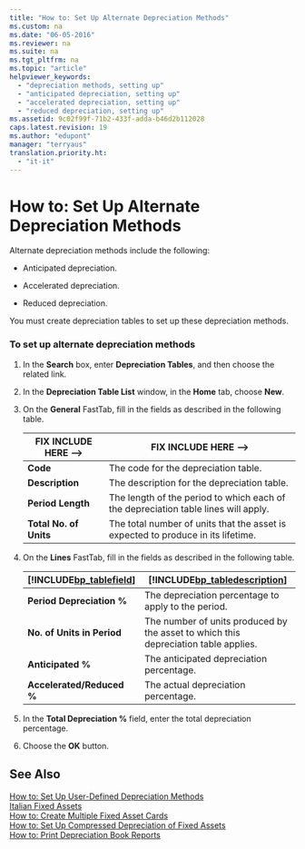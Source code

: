 ```yaml
---
title: "How to: Set Up Alternate Depreciation Methods"
ms.custom: na
ms.date: "06-05-2016"
ms.reviewer: na
ms.suite: na
ms.tgt_pltfrm: na
ms.topic: "article"
helpviewer_keywords: 
  - "depreciation methods, setting up"
  - "anticipated depreciation, setting up"
  - "accelerated depreciation, setting up"
  - "reduced depreciation, setting up"
ms.assetid: 9c02f99f-71b2-433f-adda-b46d2b112028
caps.latest.revision: 19
ms.author: "edupont"
manager: "terryaus"
translation.priority.ht: 
  - "it-it"
---
```

# How to: Set Up Alternate Depreciation Methods
Alternate depreciation methods include the following:  
  
-   Anticipated depreciation.  
  
-   Accelerated depreciation.  
  
-   Reduced depreciation.  
  
 You must create depreciation tables to set up these depreciation methods.  
  
### To set up alternate depreciation methods  
  
1.  In the **Search** box, enter **Depreciation Tables**, and then choose the related link.  
  
2.  In the **Depreciation Table List** window, in the **Home** tab, choose **New**.  
  
3.  On the **General** FastTab, fill in the fields as described in the following table.  
  
    |FIX INCLUDE HERE<!--FIX INCLUDE HERE<!--[!INCLUDE[bp_tablefield](../../ApplicationDesign/includes/bp_tablefield_md.md)] --> -->|FIX INCLUDE HERE<!--FIX INCLUDE HERE<!--[!INCLUDE[bp_tabledescription](../../ApplicationDesign/includes/bp_tabledescription_md.md)] --> -->|  
    |---------------------------------|---------------------------------------|  
    |**Code**|The code for the depreciation table.|  
    |**Description**|The description for the depreciation table.|  
    |**Period Length**|The length of the period to which each of the depreciation table lines will apply.|  
    |**Total No. of Units**|The total number of units that the asset is expected to produce in its lifetime.|  
  
4.  On the **Lines** FastTab, fill in the fields as described in the following table.  
  
    |[!INCLUDE[bp_tablefield](../../ApplicationDesign/includes/bp_tablefield_md.md)]|[!INCLUDE[bp_tabledescription](../../ApplicationDesign/includes/bp_tabledescription_md.md)]|  
    |---------------------------------|---------------------------------------|  
    |**Period Depreciation %**|The depreciation percentage to apply to the period.|  
    |**No. of Units in Period**|The number of units produced by the asset to which this depreciation table applies.|  
    |**Anticipated %**|The anticipated depreciation percentage.|  
    |**Accelerated\/Reduced %**|The actual depreciation percentage.|  
  
5.  In the **Total Depreciation %** field, enter the total depreciation percentage.  
  
6.  Choose the **OK** button.  
  
## See Also  
 [How to: Set Up User\-Defined Depreciation Methods](../../Finance/how-to-set-up-user-defined-depreciation-methods.md)   
 [Italian Fixed Assets](../../LocalFunctionalityForMicrosoftDynamicsNav2016/Italy/italian-fixed-assets.md)   
 [How to: Create Multiple Fixed Asset Cards](../../LocalFunctionalityForMicrosoftDynamicsNav2016/Italy/how-to-create-multiple-fixed-asset-cards.md)   
 [How to: Set Up Compressed Depreciation of Fixed Assets](../../LocalFunctionalityForMicrosoftDynamicsNav2016/Italy/how-to-set-up-compressed-depreciation-of-fixed-assets.md)   
 [How to: Print Depreciation Book Reports](../../LocalFunctionalityForMicrosoftDynamicsNav2016/Italy/how-to-print-depreciation-book-reports.md)